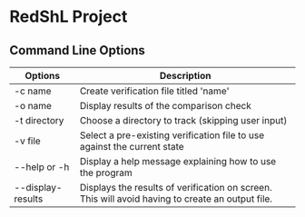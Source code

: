 # RedShL Project

## Command Line Options
| Options  | Description |
| ------------- | ------------- |
| -c name  | Create verification file titled 'name'  |
| -o name  | Display results of the comparison check  |
| -t directory  | Choose a directory to track (skipping user input)  |
| -v file  | Select a pre-existing verification file to use against the current state  |
| --help or -h  | Display a help message explaining how to use the program  |
| --display-results | Displays the results of verification on screen. This will avoid having to create an output file. |
